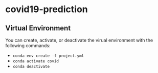 # covid19-prediction

## Virtual Environment
You can create, activate, or deactivate the virual environment with the following commands:

- `conda env create -f project.yml`
- `conda activate covid`
- `conda deactivate`
